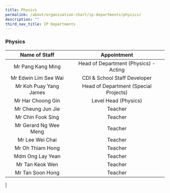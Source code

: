 ```yaml
---
title: Physics
permalink: /about/organisation-chart/ip-departments/physics/
description: ""
third_nav_title: IP Departments
---
```

### **Physics**

| Name of Staff | Appointment |
|:---:|:---:|
| Mr Pang Kang Ming | Head of Department (Physics) - Acting |
|  Mr Edwin Lim See Wai  | CDI & School Staff Developer |
| Mr Koh Puay Yang James | Head of Department (Special Projects) |
| Mr Har Choong Gin | Level Head (Physics) |
| Mr Cheung Jun Jie | Teacher |
| Mr Chin Fook Sing | Teacher |
| Mr Gerard Ng Wee Meng | Teacher |
| Mr Lee Wei Chai | Teacher |
| Mr Oh Thiam Hong | Teacher |
| Mdm Ong Lay Yean | Teacher |
| Mr Tan Keok Wen | Teacher |
| Mr Tan Soon Hong | Teacher |
|